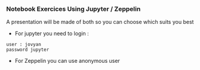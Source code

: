 ### Notebook Exercices Using Jupyter / Zeppelin  

A presentation will be made of both so you can choose which suits you best

- For jupyter you need to login : 
````
user : jovyan
password jupyter
````

- For Zeppelin you can use anonymous user 
